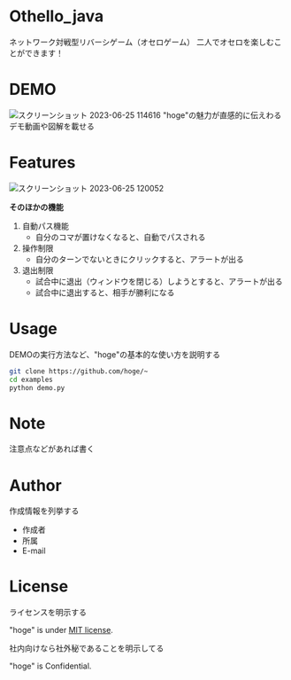 # Othello_java
ネットワーク対戦型リバーシゲーム（オセロゲーム）
二人でオセロを楽しむことができます！
# DEMO
![スクリーンショット 2023-06-25 114616](https://github.com/Taiki-sub/Othello_java/assets/136961174/8671c7b5-6a73-4426-b2be-4ef486b46865)
"hoge"の魅力が直感的に伝えわるデモ動画や図解を載せる

# Features
![スクリーンショット 2023-06-25 120052](https://github.com/Taiki-sub/Othello_java/assets/136961174/dfcf2994-0251-4ae1-8727-7b30736437b1)

**そのほかの機能**
1. 自動パス機能
   - 自分のコマが置けなくなると、自動でパスされる
2. 操作制限
   - 自分のターンでないときにクリックすると、アラートが出る
3. 退出制限
   - 試合中に退出（ウィンドウを閉じる）しようとすると、アラートが出る
   - 試合中に退出すると、相手が勝利になる
     

   
  



# Usage

DEMOの実行方法など、"hoge"の基本的な使い方を説明する

```bash
git clone https://github.com/hoge/~
cd examples
python demo.py
```

# Note

注意点などがあれば書く

# Author

作成情報を列挙する

* 作成者
* 所属
* E-mail

# License
ライセンスを明示する

"hoge" is under [MIT license](https://en.wikipedia.org/wiki/MIT_License).

社内向けなら社外秘であることを明示してる

"hoge" is Confidential.
